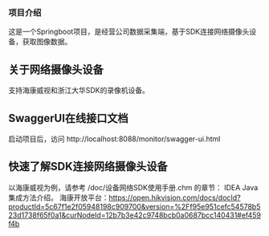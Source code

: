 ### 项目介绍

这是一个Springboot项目，是经营公司数据采集端，基于SDK连接网络摄像头设备，获取图像数据。

## 关于网络摄像头设备
支持海康威视和浙江大华SDK的录像机设备。

## SwaggerUI在线接口文档
启动项目后，访问 http://localhost:8088/monitor/swagger-ui.html

## 快速了解SDK连接网络摄像头设备
以海康威视为例，请参考 /doc/设备网络SDK使用手册.chm 的章节： IDEA Java集成方法介绍。
海康开放平台：https://open.hikvision.com/docs/docId?productId=5c67f1e2f05948198c909700&version=%2Ff95e951cefc54578b523d1738f65f0a1&curNodeId=12b7b3e42c9748bcb0a0687bcc140431#ef459f4b
